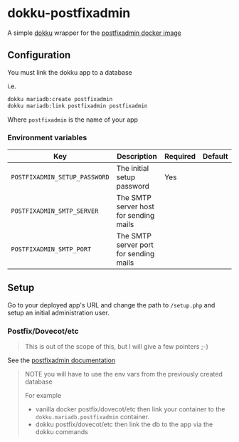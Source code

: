 # dokku-postfixadmin

A simple [dokku](http://dokku.viewdocs.io/dokku/) wrapper for the [postfixadmin docker image](https://hub.docker.com/_/postfixadmin)

## Configuration

You must link the dokku app to a database

i.e.

````bash
dokku mariadb:create postfixadmin
dokku mariadb:link postfixadmin postfixadmin
````

Where `postfixadmin` is the name of your app

### Environment variables

|Key|Description|Required|Default|
|---|---|---|---|
|`POSTFIXADMIN_SETUP_PASSWORD`|The initial setup password|Yes||
|`POSTFIXADMIN_SMTP_SERVER`|The SMTP server host for sending mails|||
|`POSTFIXADMIN_SMTP_PORT`|The SMTP server port for sending mails|||

## Setup

Go to your deployed app's URL and change the path to `/setup.php` and setup an initial administration user.

### Postfix/Dovecot/etc
> This is out of the scope of this, but I will give a few pointers ;-)

See the [postfixadmin documentation](http://postfixadmin.sourceforge.net/)

> NOTE you will have to use the env vars from the previously created database
>
> For example
>
> * vanilla docker postfix/dovecot/etc then link your container to the `dokku.mariadb.postfixadmin` container.
> * dokku postfix/dovecot/etc then link the db to the app via the dokku commands
>
